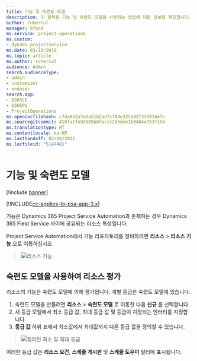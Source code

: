 ```yaml
---
title: 기능 및 숙련도 모델
description: 이 항목은 기능 및 숙련도 모델을 사용하는 방법에 대한 정보를 제공합니다.
author: ruhercul
manager: kfend
ms.service: project-operations
ms.custom:
- dyn365-projectservice
ms.date: 03/13/2019
ms.topic: article
ms.author: ruhercul
audience: Admin
search.audienceType:
- admin
- customizer
- enduser
search.app:
- D365CE
- D365PS
- ProjectOperations
ms.openlocfilehash: c7da8b2a7eda51b2aa7cf04e325a92f33d834efc
ms.sourcegitcommit: 418fa1fe9d605b8faccc2d5dee1b04b4e753f194
ms.translationtype: HT
ms.contentlocale: ko-KR
ms.lasthandoff: 02/10/2021
ms.locfileid: "5147481"
---
```

# <a name="skills-and-proficiency-models"></a>기능 및 숙련도 모델

[!include [banner](../includes/psa-now-project-operations.md)]

[!INCLUDE[cc-applies-to-psa-app-3.x](../includes/cc-applies-to-psa-app-3x.md)]

기능은 Dynamics 365 Project Service Automation과 존재하는 경우 Dynamics 365 Field Service 사이에 공유되는 리소스 특성입니다. 

Project Service Automation에서 기능 리포지토리를 정비하려면 **리소스** \> **리소스 기능** 으로 이동하십시오. 

> ![리소스 기능](media/Resource-Management-image84.png)

## <a name="use-proficiency-models-to-rate-resources"></a>숙련도 모델을 사용하여 리소스 평가

리소스의 기능은 숙련도 모델에 의해 평가됩니다. 개별 등급은 숙련도 모델에 있습니다. 

1. 숙련도 모델을 만들려면 **리소스** \> **숙련도 모델** 로 이동한 다음 **신규** 를 선택합니다.
2. 새 등급 모델에서 최소 등급 값, 최대 등급 값 및 등급이 지정되는 엔터티를 지정합니다.
3. **등급 값** 하위 표에서 최소값에서 최대값까지 다른 등급 값을 정의할 수 있습니다.

> ![정의된 최소 및 최대 등급](media/Resource-Management-image85.png)

이러한 등급 값은 **리소스 요건**, **스케줄 게시판** 및 **스케줄 도우미** 필터에 표시됩니다.
